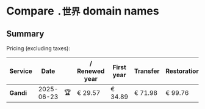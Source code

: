 # Compare `.世界` domain names

## Summary

Pricing (excluding taxes):

| Service | Date |  | / Renewed year | First year | Transfer | Restoration |
|--|--|--|--|--|--|--|
| **Gandi** | 2025-06-23 | 🏆 | € 29.57 | € 34.89 | € 71.98 | € 99.76 |
